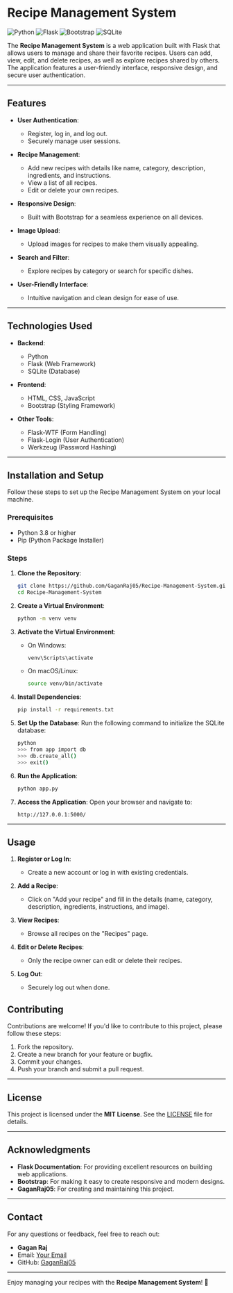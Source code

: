 # Recipe Management System

![Python](https://img.shields.io/badge/Python-3.8%2B-blue)
![Flask](https://img.shields.io/badge/Flask-2.3.2-green)
![Bootstrap](https://img.shields.io/badge/Bootstrap-5.3.0-purple)
![SQLite](https://img.shields.io/badge/SQLite-3-lightgrey)

The **Recipe Management System** is a web application built with Flask that allows users to manage and share their favorite recipes. Users can add, view, edit, and delete recipes, as well as explore recipes shared by others. The application features a user-friendly interface, responsive design, and secure user authentication.

---

## Features

- **User Authentication**:
  - Register, log in, and log out.
  - Securely manage user sessions.

- **Recipe Management**:
  - Add new recipes with details like name, category, description, ingredients, and instructions.
  - View a list of all recipes.
  - Edit or delete your own recipes.

- **Responsive Design**:
  - Built with Bootstrap for a seamless experience on all devices.

- **Image Upload**:
  - Upload images for recipes to make them visually appealing.

- **Search and Filter**:
  - Explore recipes by category or search for specific dishes.

- **User-Friendly Interface**:
  - Intuitive navigation and clean design for ease of use.

---

## Technologies Used

- **Backend**:
  - Python
  - Flask (Web Framework)
  - SQLite (Database)

- **Frontend**:
  - HTML, CSS, JavaScript
  - Bootstrap (Styling Framework)

- **Other Tools**:
  - Flask-WTF (Form Handling)
  - Flask-Login (User Authentication)
  - Werkzeug (Password Hashing)

---

## Installation and Setup

Follow these steps to set up the Recipe Management System on your local machine.

### Prerequisites

- Python 3.8 or higher
- Pip (Python Package Installer)

### Steps

1. **Clone the Repository**:
   ```bash
   git clone https://github.com/GaganRaj05/Recipe-Management-System.git
   cd Recipe-Management-System
   ```

2. **Create a Virtual Environment**:
   ```bash
   python -m venv venv
   ```

3. **Activate the Virtual Environment**:
   - On Windows:
     ```bash
     venv\Scripts\activate
     ```
   - On macOS/Linux:
     ```bash
     source venv/bin/activate
     ```

4. **Install Dependencies**:
   ```bash
   pip install -r requirements.txt
   ```

5. **Set Up the Database**:
   Run the following command to initialize the SQLite database:
   ```bash
   python
   >>> from app import db
   >>> db.create_all()
   >>> exit()
   ```

6. **Run the Application**:
   ```bash
   python app.py
   ```

7. **Access the Application**:
   Open your browser and navigate to:
   ```
   http://127.0.0.1:5000/
   ```

---

## Usage

1. **Register or Log In**:
   - Create a new account or log in with existing credentials.

2. **Add a Recipe**:
   - Click on "Add your recipe" and fill in the details (name, category, description, ingredients, instructions, and image).

3. **View Recipes**:
   - Browse all recipes on the "Recipes" page.

4. **Edit or Delete Recipes**:
   - Only the recipe owner can edit or delete their recipes.

5. **Log Out**:
   - Securely log out when done.



## Contributing

Contributions are welcome! If you'd like to contribute to this project, please follow these steps:

1. Fork the repository.
2. Create a new branch for your feature or bugfix.
3. Commit your changes.
4. Push your branch and submit a pull request.

---

## License

This project is licensed under the **MIT License**. See the [LICENSE](LICENSE) file for details.

---

## Acknowledgments

- **Flask Documentation**: For providing excellent resources on building web applications.
- **Bootstrap**: For making it easy to create responsive and modern designs.
- **GaganRaj05**: For creating and maintaining this project.

---

## Contact

For any questions or feedback, feel free to reach out:

- **Gagan Raj**
- Email: [Your Email](gaganraj.dev05@gmail.com)
- GitHub: [GaganRaj05](https://github.com/GaganRaj05)

---

Enjoy managing your recipes with the **Recipe Management System**! 🍲
```

